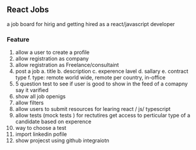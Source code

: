 ## React Jobs

a job board for hirig and getting hired as a react/javascript developer

### Feature
1. allow a user to create a profile
2. allow registration as company
3. allow registration as Freelance/consultaint
4. post a job 
    a. title 
    b. description
    c. experence lavel
    d. sallary 
    e. contract type 
    f. type: remote world wide, remote per country, in-office 
5. 5 question test to see if user is good to show in the feed of a comapny say it varified
6. show all job openigs
7. allow filters 
8. allow users to submit resources for learing react / js/ typescript 
9. allow tests (mock tests ) for rectutires get access to perticular type of a candidate based on experence
10. way to choose a test 
11. import linkedin pofile 
12. show projecst using github integraiotn 